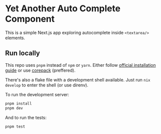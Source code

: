 # Yet Another Auto Complete Component

This is a simple Next.js app exploring autocomplete inside `<textarea/>` elements.

## Run locally

This repo uses `pnpm` instead of `npm` or `yarn`. Either follow [official installation guide](https://pnpm.io/installation) or use [corepack](https://nodejs.org/api/corepack.html) (preffered).

There's also a flake file with a development shell available. Just run `nix develop` to enter the shell (or use direnv).

To run the development server:

```bash
pnpm install
pnpm dev
```

And to run the tests:

```bash
pnpm test
```
